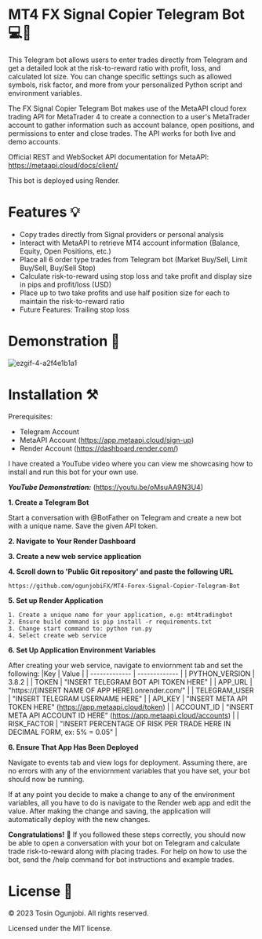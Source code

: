 # MT4 FX Signal Copier Telegram Bot 💻💸

This Telegram bot allows users to enter trades directly from Telegram and get a detailed look at the risk-to-reward ratio with profit, loss, and calculated lot size. You can change specific settings such as allowed symbols, risk factor, and more from your personalized Python script and environment variables.

The FX Signal Copier Telegram Bot makes use of the MetaAPI cloud forex trading API for MetaTrader 4 to create a connection to a user's MetaTrader account to gather information such as account balance, open positions, and permissions to enter and close trades. The API works for both live and demo accounts.

Official REST and WebSocket API documentation for MetaAPI: https://metaapi.cloud/docs/client/

This bot is deployed using Render.

# Features 💡
- Copy trades directly from Signal providers or personal analysis 
- Interact with MetaAPI to retrieve MT4 account information (Balance, Equity, Open Positions, etc.)
- Place all 6 order type trades from Telegram bot (Market Buy/Sell, Limit Buy/Sell, Buy/Sell Stop)
- Calculate risk-to-reward using stop loss and take profit and display size in pips and profit/loss (USD)
- Place up to two take profits and use half position size for each to maintain the risk-to-reward ratio
- Future Features: Trailing stop loss

# Demonstration 🎥

![ezgif-4-a2f4e1b1a1](https://user-images.githubusercontent.com/54332223/180027398-36ddf07b-0f22-4589-9e02-8bd4031dc27b.gif)

# Installation ⚒️

Prerequisites:
- Telegram Account 
- MetaAPI Account (https://app.metaapi.cloud/sign-up)
- Render Account (https://dashboard.render.com/)

I have created a YouTube video where you can view me showcasing how to install and run this bot for your own use.

***YouTube Demonstration:*** (https://youtu.be/oMsuAA9N3U4)


**1. Create a Telegram Bot**

Start a conversation with @BotFather on Telegram and create a new bot with a unique name. Save the given API token.

**2. Navigate to Your Render Dashboard**

**3. Create a new web service application**

**4. Scroll down to 'Public Git repository' and paste the following URL**
```
https://github.com/ogunjobiFX/MT4-Forex-Signal-Copier-Telegram-Bot
```

**5. Set up Render Application**

```
1. Create a unique name for your application, e.g: mt4tradingbot
2. Ensure build command is pip install -r requirements.txt
3. Change start command to: python run.py
4. Select create web service
```
**6. Set Up Application Environment Variables**

After creating your web service, navigate to enviornment tab and set the following:
|Key  | Value |
| ------------- | ------------- |
| PYTHON_VERSION | 3.8.2 |
| TOKEN | "INSERT TELEGRAM BOT API TOKEN HERE" |
| APP_URL | "https://[INSERT NAME OF APP HERE].onrender.com/" |
| TELEGRAM_USER | "INSERT TELEGRAM USERNAME HERE" |
| API_KEY | "INSERT META API TOKEN HERE" (https://app.metaapi.cloud/token) |
| ACCOUNT_ID | "INSERT META API ACCOUNT ID HERE" (https://app.metaapi.cloud/accounts) |
| RISK_FACTOR | "INSERT PERCENTAGE OF RISK PER TRADE HERE IN DECIMAL FORM, ex: 5% = 0.05" |

**6. Ensure That App Has Been Deployed**

Navigate to events tab and view logs for deployment. Assuming there, are no errors with any of the enviornment variables that you have set, your bot should now be running.

If at any point you decide to make a change to any of the environment variables, all you have to do is navigate to the Render web app and edit the value. After making the change and saving, the application will automatically deploy with the new changes.

**Congratulations!** 🥳 If you followed these steps correctly, you should now be able to open a conversation with your bot on Telegram and calculate trade risk-to-reward along with placing trades. For help on how to use the bot, send the /help command for bot instructions and example trades.

# License 📝
&copy; 2023 Tosin Ogunjobi. All rights reserved.

Licensed under the MIT license.
